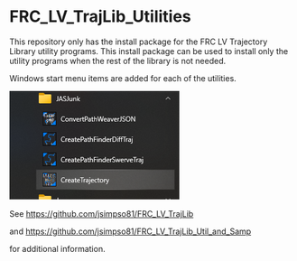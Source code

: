 # FRC_LV_TrajLib_Utilities

This repository only has the install package for the FRC LV Trajectory Library utility programs.  This install package can be used to install only the utility programs when the rest of the library is not needed.

Windows start menu items are added for each of the utilities.

![Windows start menu items](images/Util_Windows_Start_Menu.png)

See
https://github.com/jsimpso81/FRC_LV_TrajLib

and
https://github.com/jsimpso81/FRC_LV_TrajLib_Util_and_Samp

for additional information.
